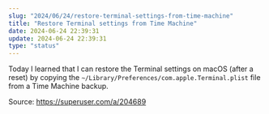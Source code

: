 ```yaml
---
slug: "2024/06/24/restore-terminal-settings-from-time-machine"
title: "Restore Terminal settings from Time Machine"
date: 2024-06-24 22:39:31
update: 2024-06-24 22:39:31
type: "status"
---
```


Today I learned that I can restore the Terminal settings on macOS (after a reset) by copying the `~/Library/Preferences/com.apple.Terminal.plist` file from a Time Machine backup.

Source: https://superuser.com/a/204689
